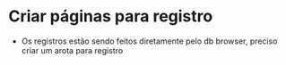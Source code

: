 # Criar páginas para registro
- Os registros estão sendo feitos diretamente pelo db browser, preciso criar um arota para registro